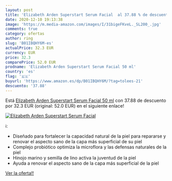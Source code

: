 ```yaml
---
layout: post
title: 'Elizabeth Arden Superstart Serum Facial  al 37.88 % de descuento'
date: 2020-12-10 19:13:38
image: 'https://m.media-amazon.com/images/I/31bigeFKveL._SL200_.jpg'
comments: true
category: ofertas
author: ring
slug: 'B01IBQHY6M-es'
actualPrice: 32.3 EUR
currency: EUR
price: 32.3
comparePrice: 52.0 EUR
prodname: 'Elizabeth Arden Superstart Serum Facial 50 ml'
country: 'es'
flag: '🇪🇸'
buyurl: 'https://www.amazon.es/dp/B01IBQHY6M/?tag=tolees-21'
descuento: '37.88'
---
```


Está [Elizabeth Arden Superstart Serum Facial 50 ml](https://www.amazon.es/dp/B01IBQHY6M/?tag=tolees-21) con 37.88 de descuento por 32.3 EUR (original: 52.0 EUR) en el siguiente enlace!

[![Elizabeth Arden Superstart Serum Facial ](https://m.media-amazon.com/images/I/31bigeFKveL._SL200_.jpg)](https://www.amazon.es/dp/B01IBQHY6M/?tag=tolees-21)

ℹ️:

- Diseñado para fortalecer la capacidad natural de la piel para repararse y renovar el aspecto sano de la capa más superficial de su piel
- Complejo probiótico optimiza la microflora y las defensas naturales de la piel
- Hinojo marino y semilla de lino activa la juventud de la piel
- Ayuda a renovar el aspecto sano de la capa más superficial de la piel

[Ver la oferta!!](https://www.amazon.es/dp/B01IBQHY6M/?tag=tolees-21)
